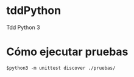 # tddPython
Tdd Python 3

# Cómo ejecutar pruebas



```
$python3 -m unittest discover ./pruebas/
```
